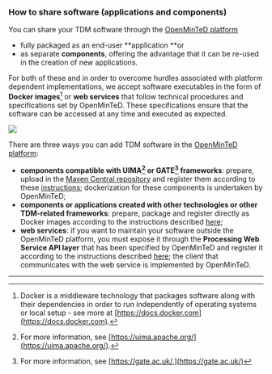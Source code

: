 ### How to share software \(applications and components\)

You can share your TDM software through the [OpenMinTeD platform](https://services.openminted.eu/resourceRegistration/component)

* fully packaged as an end-user **application **or 
* as separate **components**, offering the advantage that it can be re-used in the creation of new applications.

For both of these and in order to overcome hurdles associated with platform dependent implementations, we accept software executables in the form of **Docker images**[^1] or **web services** that follow technical procedures and specifications set by OpenMinTeD. These specifications ensure that the software can be accessed at any time and executed as expected. 

![](/assets/4a.png)

There are three ways you can add TDM software in the [OpenMinTeD platform](https://services.openminted.eu/home):
* **components compatible with UIMA[^2] or GATE[^3] frameworks**: prepare, upload in the [Maven Central repository](http://maven.apache.org) and register them according to these [instructions](//sharing-uima-and-gate-components.md); dockerization for these components is undertaken by OpenMinTeD;
* **components or applications created with other technologies or other TDM-related frameworks**: prepare, package and register directly as Docker images according to the instructions described [here](//sharing-components-as-dockerised-images.md);
* **web services**: if you want to maintain your software outside the OpenMinTeD platform, you must expose it through the **Processing Web Service API layer** that has been specified by OpenMinTeD and register it according to the instructions described [here](//guidelines_for_providers_of_sw_resources/sharing-web-services.md); the client that communicates with the web service is implemented by OpenMinTeD.

---

[^1]: Docker is a middleware technology that packages software along with their dependencies in order to run independently of operating systems or local setup - see more at [https://docs.docker.com](https://docs.docker.com).

[^2]: For more information, see [https://uima.apache.org/](https://uima.apache.org/).

[^3]: For more information, see [https://gate.ac.uk/.](https://gate.ac.uk/)

